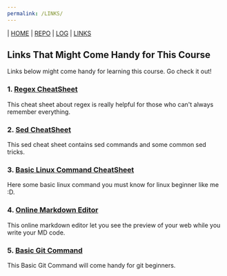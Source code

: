 ```yaml
---
permalink: /LINKS/
---
```

| [HOME](https://syahdanputra.github.io/os212/) | [REPO](https://github.com/SyahdanPutra/os212) | [LOG](https://github.com/SyahdanPutra/os212/blob/master/TXT/mylog.txt) | [LINKS]()

## Links That Might Come Handy for This Course
Links below might come handy for learning this course. Go check it out!
### 1. [Regex CheatSheet](https://cheatography.com/davechild/cheat-sheets/regular-expressions/ "Regex CheatSheet by DaveChild")
This cheat sheet about regex is really helpful for those who can't always remember everything.
### 2. [Sed CheatSheet](https://quickref.me/sed "Sed CheatSheet")
This sed cheat sheet contains sed commands and some common sed tricks.
### 3. [Basic Linux Command CheatSheet](https://www.guru99.com/linux-commands-cheat-sheet.html "Linux CheatSheet by Guru99")
Here some basic linux command you must know for linux beginner like me :D.
### 4. [Online Markdown Editor](https://dillinger.io "Online Markdown Editor")
This online markdown editor let you see the preview of your web while you write your MD code.
### 5. [Basic Git Command](https://confluence.atlassian.com/bitbucketserver/basic-git-commands-776639767.html "Basic Git Command")
This Basic Git Command will come handy for git beginners.
